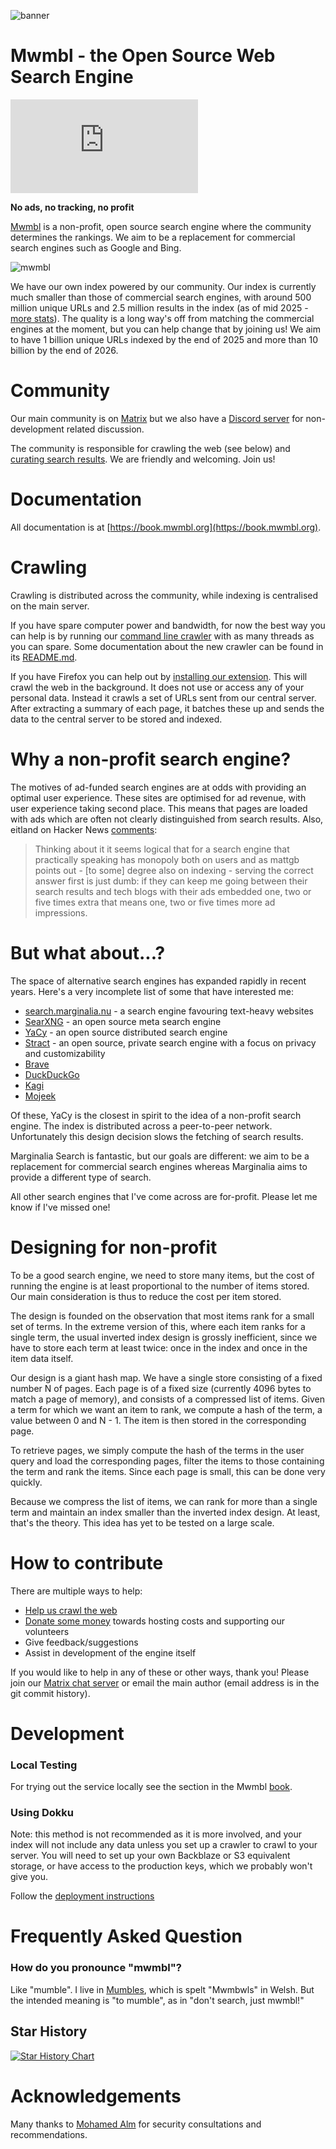 ![banner](docs/assets/images/banner_mwmbl.svg)

# Mwmbl - the Open Source Web Search Engine

[![Matrix](https://img.shields.io/matrix/mwmbl:matrix.org)](https://matrix.to/#/#mwmbl:matrix.org)

**No ads, no tracking, no profit**

[Mwmbl](https://mwmbl.org) is a non-profit, open source search engine
where the community determines the rankings. We aim to be a
replacement for commercial search engines such as Google and
Bing.

![mwmbl](https://user-images.githubusercontent.com/1283077/218265959-be4220b4-dcf0-47ab-acd3-f06df0883b52.gif)

We have our own index powered by our community. Our index is currently
much smaller than those of commercial search engines, with around 500
million unique URLs and 2.5 million results in the index (as of mid 2025 - [more stats](https://mwmbl.org/stats/)). The
quality is a long way's off from matching the commercial engines at the moment, but
you can help change that by joining us! We aim to have 1 billion unique URLs indexed by the end of 2025
and more than 10 billion by the end of 2026.


Community
=========

Our main community is on
[Matrix](https://matrix.to/#/#mwmbl:matrix.org) but we also have a
[Discord server](https://discord.gg/2BGSUYFdkD) for non-development
related discussion.

The community is responsible for crawling the web (see below) and
[curating search results](https://book.mwmbl.org/page/curating/). We are
friendly and welcoming. Join us!


Documentation
=============

All documentation is at [https://book.mwmbl.org](https://book.mwmbl.org).


Crawling
========

Crawling is distributed across the community, while indexing is
centralised on the main server.

If you have spare computer power and bandwidth, for now the best way you can help is
by running our [command line
crawler](https://github.com/mwmbl/crawler-script) with as many threads
as you can spare.
Some documentation about the new crawler can be found in its [README.md](./mwmbl/crawler/README.md).

If you have Firefox you can help out by [installing our
extension](https://addons.mozilla.org/en-GB/firefox/addon/mwmbl-web-crawler/). This
will crawl the web in the background. It does not use or access any of
your personal data. Instead it crawls a set of URLs sent from our
central server. After extracting a summary of each page, it batches
these up and sends the data to the central server to be stored and
indexed.

Why a non-profit search engine?
===============================

The motives of ad-funded search engines are at odds with providing an
optimal user experience. These sites are optimised for ad revenue,
with user experience taking second place. This means that pages are
loaded with ads which are often not clearly distinguished from search
results. Also, eitland on Hacker News
[comments](https://news.ycombinator.com/item?id=29427442):

> Thinking about it it seems logical that for a search engine that
> practically speaking has monopoly both on users and as mattgb points
> out - [to some] degree also on indexing - serving the correct answer
> first is just dumb: if they can keep me going between their search
> results and tech blogs with their ads embedded one, two or five
> times extra that means one, two or five times more ad impressions.

But what about...?
==================

The space of alternative search engines has expanded rapidly in recent
years. Here's a very incomplete list of some that have interested me:

 - [search.marginalia.nu](https://search.marginalia.nu/) - a search
   engine favouring text-heavy websites
 - [SearXNG](https://github.com/searxng/searxng) - an open source meta
   search engine
 - [YaCy](https://yacy.net/) - an open source distributed search engine
 - [Stract](https://stract.com/) - an open source, private search engine with a focus on privacy and customizability
 - [Brave](https://search.brave.com/)
 - [DuckDuckGo](https://duckduckgo.com/)
 - [Kagi](https://kagi.com/)
 - [Mojeek](https://www.mojeek.com/)

Of these, YaCy is the closest in spirit to the idea of a non-profit
search engine. The index is distributed across a peer-to-peer
network. Unfortunately this design decision slows the fetching of search results.

Marginalia Search is fantastic, but our goals are different: we aim to
be a replacement for commercial search engines whereas Marginalia aims to
provide a different type of search.

All other search engines that I've come across are for-profit. Please
let me know if I've missed one!

Designing for non-profit
========================

To be a good search engine, we need to store many items, but the cost
of running the engine is at least proportional to the number of items
stored. Our main consideration is thus to reduce the cost per item
stored.

The design is founded on the observation that most items rank for a
small set of terms. In the extreme version of this, where each item
ranks for a single term, the usual inverted index design is grossly
inefficient, since we have to store each term at least twice: once in
the index and once in the item data itself.

Our design is a giant hash map. We have a single store consisting of a
fixed number N of pages. Each page is of a fixed size (currently 4096
bytes to match a page of memory), and consists of a compressed list of
items. Given a term for which we want an item to rank, we compute a
hash of the term, a value between 0 and N - 1. The item is then stored
in the corresponding page.

To retrieve pages, we simply compute the hash of the terms in the user
query and load the corresponding pages, filter the items to those
containing the term and rank the items. Since each page is small, this
can be done very quickly.

Because we compress the list of items, we can rank for more than a
single term and maintain an index smaller than the inverted index
design. At least, that's the theory. This idea has yet to be tested on
a large scale.

How to contribute
=================

There are multiple ways to help:
 - [Help us crawl the
   web](https://addons.mozilla.org/en-GB/firefox/addon/mwmbl-web-crawler/)
 - [Donate some money](https://opencollective.com/mwmbl) towards
   hosting costs and supporting our volunteers
 - Give feedback/suggestions
 - Assist in development of the engine itself

If you would like to help in any of these or other ways, thank you!
Please join our [Matrix chat
server](https://matrix.to/#/#mwmbl:matrix.org) or email the main
author (email address is in the git commit history).

Development
===========

### Local Testing

For trying out the service locally see the section in the Mwmbl [book](https://book.mwmbl.org/page/developers/).

### Using Dokku

Note: this method is not recommended as it is more involved, and your index will not include any data unless you 
set up a crawler to crawl to your server. You will need to set up your own Backblaze or S3 equivalent storage, or 
have access to the production keys, which we probably won't give you.

Follow the [deployment instructions](https://github.com/mwmbl/mwmbl/wiki/Deployment)


Frequently Asked Question
=========================

### How do you pronounce "mwmbl"?

Like "mumble". I live in
[Mumbles](https://en.wikipedia.org/wiki/Mumbles), which is spelt
"Mwmbwls" in Welsh. But the intended meaning is "to mumble", as in
"don't search, just mwmbl!"

## Star History

[![Star History Chart](https://api.star-history.com/svg?repos=mwmbl/mwmbl&type=Date)](https://www.star-history.com/#mwmbl/mwmbl&Date)

Acknowledgements
================

Many thanks to [Mohamed Alm](https://github.com/theonlyalm) for security consultations and recommendations.

